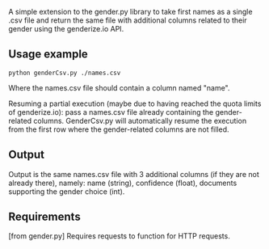 A simple extension to the gender.py library to take first names as a single .csv file and return the same file with additional columns related to their gender using the genderize.io API.

Usage example
-------
```
python genderCsv.py ./names.csv
```
Where the names.csv file should contain a column named "name".

Resuming a partial execution (maybe due to having reached the quota limits of genderize.io):
pass a names.csv file already containing the gender-related columns. GenderCsv.py will automatically resume the execution from the first row where the gender-related columns are not filled. 

Output
-------

Output is the same names.csv file with 3 additional columns (if they are not already there), namely: name (string), confidence (float), documents supporting the gender choice (int).

Requirements
-------

[from gender.py] Requires requests to function for HTTP requests.
